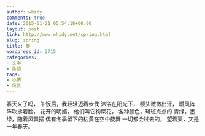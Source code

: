 ```yaml
---
author: whidy
comments: true
date: 2015-01-21 05:54:18+00:00
layout: post
link: http://www.whidy.net/spring.html
slug: spring
title: 春
wordpress_id: 2715
categories:
- 文学
- 杂谈
tags:
- 心情
- 风景
---
```


春天来了吗，
午饭后，我轻轻迈着步伐
沐浴在阳光下，
额头微微出汗，
暖风阵阵吹拂着脸，
花开的明媚，
他们叫它狗屎花，
各种颜色，斑斑点点的
青绿，墨绿，随着风飘摆
偶有冬季留下的枯黄在空中旋舞
一切都会过去的，
望着天，又是一年春天。
